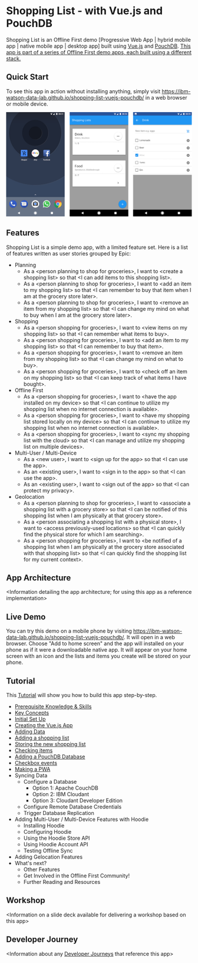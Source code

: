 # Shopping List - with Vue.js and PouchDB

Shopping List is an Offline First demo [Progressive Web App | hybrid mobile app | native mobile app | desktop app] built using [Vue.js](https://vuejs.org/) and [PouchDB](https://pouchdb.com/). [This app is part of a series of Offline First demo apps, each built using a different stack.](https://github.com/ibm-watson-data-lab/shopping-list) 

## Quick Start

To see this app in action without installing anything, simply visit https://ibm-watson-data-lab.github.io/shopping-list-vuejs-pouchdb/ in a web browser or mobile device.

![screenshots](img/screenshots.png)

## Features

Shopping List is a simple demo app, with a limited feature set. Here is a list of features written as user stories grouped by Epic:

* Planning
  * As a \<person planning to shop for groceries\>, I want to \<create a shopping list\> so that \<I can add items to this shopping list\>.
  * As a \<person planning to shop for groceries\>, I want to \<add an item to my shopping list\> so that \<I can remember to buy that item when I am at the grocery store later\>.
  * As a \<person planning to shop for groceries\>, I want to \<remove an item from my shopping list\> so that \<I can change my mind on what to buy when I am at the grocery store later\>.
* Shopping
  * As a \<person shopping for groceries\>, I want to \<view items on my shopping list\> so that \<I can remember what items to buy\>.
  * As a \<person shopping for groceries\>, I want to \<add an item to my shopping list\> so that \<I can remember to buy that item\>.
  * As a \<person shopping for groceries\>, I want to \<remove an item from my shopping list\> so that \<I can change my mind on what to buy\>.
  * As a \<person shopping for groceries\>, I want to \<check off an item on my shopping list\> so that \<I can keep track of what items I have bought\>.
* Offline First
  * As a \<person shopping for groceries\>, I want to \<have the app installed on my device\> so that \<I can continue to utilize my shopping list when no internet connection is available\>.
  * As a \<person shopping for groceries\>, I want to \<have my shopping list stored locally on my device\> so that \<I can continue to utilize my shopping list when no internet connection is available\>.
  * As a \<person shopping for groceries\>, I want to \<sync my shopping list with the cloud\> so that \<I can manage and utilize my shopping list on multiple devices\>.
* Multi-User / Multi-Device
  * As a \<new user\>, I want to \<sign up for the app\> so that \<I can use the app\>.
  * As an \<existing user\>, I want to \<sign in to the app\> so that \<I can use the app\>.
  * As an \<existing user\>, I want to \<sign out of the app\> so that \<I can protect my privacy\>.
* Geolocation
  * As a \<person planning to shop for groceries\>, I want to \<associate a shopping list with a grocery store\> so that \<I can be notified of this shopping list when I am physically at that grocery store\>.
  * As a \<person associating a shopping list with a physical store\>, I want to \<access previously-used locations\> so that \<I can quickly find the physical store for which I am searching\>.
  * As a \<person shopping for groceries\>, I want to \<be notified of a shopping list when I am physically at the grocery store associated with that shopping list\> so that \<I can quickly find the shopping list for my current context\>.

## App Architecture

\<Information detailing the app architecture; for using this app as a reference implementation\>

## Live Demo

You can try this demo on a mobile phone by visiting https://ibm-watson-data-lab.github.io/shopping-list-vuejs-pouchdb/. It will open in a web browser. Choose "Add to home screen" and the app will installed on your phone as if it were a downloadable native app. It will appear on your home screen with an icon and the lists and items you create will be stored on your phone.

## Tutorial

This [Tutorial](tutorial.md) will show you how to build this app step-by-step.

* [Prerequisite Knowledge & Skills](tutorial.md#prerequisite-knowledge--skills)
* [Key Concepts](tutorial.md#key-concepts)
* [Initial Set Up](tutorial.md#initial-set-up)
* [Creating the Vue.js App](tutorial.md#creating-the-vuejs-app)
* [Adding Data](tutorial.md#adding-data)
* [Adding a shopping list](tutorial.md#adding-a-shopping-list)
* [Storing the new shopping list](tutorial.md#storing-the-new-shopping-list)
* [Checking items](tutorial.md#checking-items)
* [Adding a PouchDB Database](tutorial.md#adding-a-pouchdb-database)
* [Checkbox events](tutorial.md#checkbox-events)
* [Making a PWA](tutorial.md#making-a-pwa)
* Syncing Data
  * Configure a Database
     * Option 1: Apache CouchDB
     * Option 2: IBM Cloudant
     * Option 3: Cloudant Developer Edition
  * Configure Remote Database Credentials
  * Trigger Database Replication
* Adding Multi-User / Multi-Device Features with Hoodie
  * Installing Hoodie
  * Configuring Hoodie
  * Using the Hoodie Store API
  * Using Hoodie Account API
  * Testing Offline Sync
* Adding Gelocation Features
* What's next?
  * Other Features
  * Get Involved in the Offline First Community!
  * Further Reading and Resources

## Workshop

\<Information on a slide deck available for delivering a workshop based on this app\>

## Developer Journey

\<Information about any [Developer Journeys](https://developer.ibm.com/code/journey/) that reference this app\>